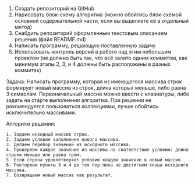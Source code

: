 1. Создать репозиторий на GitHub
2. Нарисовать блок-схему алгоритма (можно обойтись блок-схемой основной содержательной части, если вы выделяете её в отдельный метод)
3. Снабдить репозиторий оформленным текстовым описанием решения (файл README.md)
4. Написать программу, решающую поставленную задачу
5. Использовать контроль версий в работе над этим небольшим проектом (не должно быть так, что всё залито одним коммитом, как минимум этапы 2, 3, и 4 должны быть расположены в разных коммитах)

Задача: Написать программу, которая из имеющегося массива строк формирует новый массив из строк, длина которых меньше, либо равна 3 символам. Первоначальный массив можно ввести с клавиатуры, либо задать на старте выполнения алгоритма. При решении не рекомендуется пользоваться коллекциями, лучше обойтись исключительно массивами.

Алгоритм решения:

    1. Задаем исходный массив строк.
    2. Задаем условие заполнения нового массива.
    3. Делаем перебор значений из исходного массива.
    4. Проверяем каждое значение из массива на соответствие условию: длина строки меньше или равна трем.
    5. Если строка удовлетворяет условию кладем значение в новый массив.
    6. Повторяем пункты 3 и 4 до тех пор пока не достигнем конца исходного массива.
    7. Возвращаем новый массив как результат.


